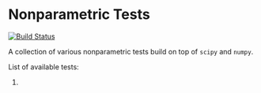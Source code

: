 # Nonparametric Tests

[![Build Status](https://travis-ci.com/GrzegorzMika/nonparametric-statistics.svg?branch=master)](https://travis-ci.com/GrzegorzMika/nonparametric-statistics)

A collection of various nonparametric tests build on top of `scipy` and `numpy`.

List of available tests:

1. 